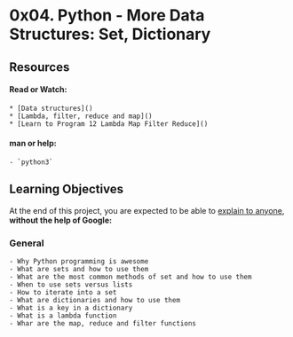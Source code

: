 # 0x04. Python - More Data Structures: Set, Dictionary

## Resources
#### Read or Watch:
	* [Data structures]()
	* [Lambda, filter, reduce and map]()
	* [Learn to Program 12 Lambda Map Filter Reduce]()

#### man or help:
	- `python3`

## Learning Objectives
At the end of this project, you are expected to be able to [explain to anyone](), __without the help of Google:__

### General
	- Why Python programming is awesome
	- What are sets and how to use them
	- What are the most common methods of set and how to use them
	- When to use sets versus lists
	- How to iterate into a set
	- What are dictionaries and how to use them
	- What is a key in a dictionary
	- What is a lambda function
	- Whar are the map, reduce and filter functions
